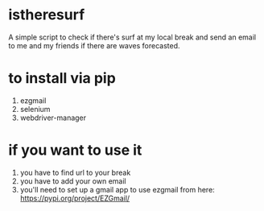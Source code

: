 # istheresurf

A simple script to check if there's surf at my local break and send an email to me and my friends if there are waves forecasted.

# to install via pip
1. ezgmail
2. selenium
3. webdriver-manager

# if you want to use it
1. you have to find url to your break
2. you have to add your own email
3. you'll need to set up a gmail app to use ezgmail from here: https://pypi.org/project/EZGmail/

   
